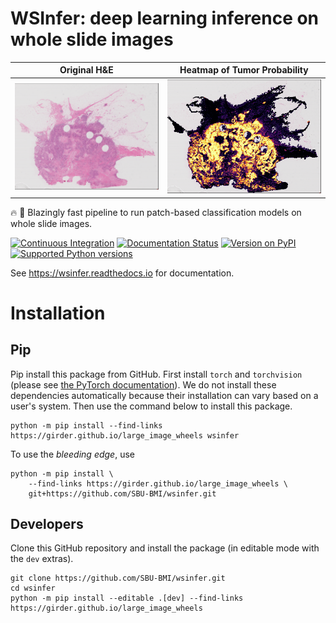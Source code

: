 # WSInfer: deep learning inference on whole slide images

Original H&E                        |  Heatmap of Tumor Probability
:----------------------------------:|:-----------------------------------:
![](docs/images/brca-tissue.png)  | ![](docs/images/brca-heatmap.png)

🔥 🚀 Blazingly fast pipeline to run patch-based classification models on whole slide images.

[![Continuous Integration](https://github.com/SBU-BMI/wsinfer/actions/workflows/ci.yml/badge.svg)](https://github.com/SBU-BMI/wsinfer/actions/workflows/ci.yml)
[![Documentation Status](https://readthedocs.org/projects/wsinfer/badge/?version=latest)](https://wsinfer.readthedocs.io/en/latest/?badge=latest)
[![Version on PyPI](https://img.shields.io/pypi/v/wsinfer.svg)](https://pypi.org/project/wsinfer/)
[![Supported Python versions](https://img.shields.io/pypi/pyversions/wsinfer)](https://pypi.org/project/wsinfer/)

See https://wsinfer.readthedocs.io for documentation.

# Installation

## Pip

Pip install this package from GitHub. First install `torch` and `torchvision`
(please see [the PyTorch documentation](https://pytorch.org/get-started/locally/)).
We do not install these dependencies automatically because their installation can vary based
on a user's system. Then use the command below to install this package.

```
python -m pip install --find-links https://girder.github.io/large_image_wheels wsinfer
```

To use the _bleeding edge_, use

```
python -m pip install \
    --find-links https://girder.github.io/large_image_wheels \
    git+https://github.com/SBU-BMI/wsinfer.git
```

## Developers

Clone this GitHub repository and install the package (in editable mode with the `dev` extras).

```
git clone https://github.com/SBU-BMI/wsinfer.git
cd wsinfer
python -m pip install --editable .[dev] --find-links https://girder.github.io/large_image_wheels
```
